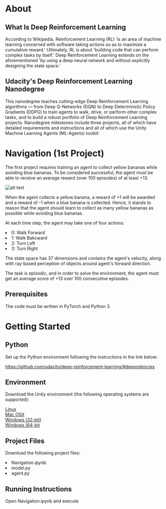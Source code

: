 <h1>About</h1>

<h2>What Is Deep Reinforcement Learning</h2>

According to Wikipedia, Reinforcement Learning (RL) 'is an area of machine learning concerned with software taking actions so as to maximize a cumulative reward.'  Ultimately, RL is about 'building code that can perform complex tasks by itself.'  Deep Reinforcement Learning extends on the aforementioned 'by using a deep neural network and without explicitly designing the state space.'

<h2>Udacity's Deep Reinforcement Learning Nanodegree</h2>

This nanodegree teaches cutting-edge Deep Reinforcement Learning algorithms — from Deep Q-Networks (DQN) to Deep Deterministic Policy Gradients (DDPG) to train agents to walk, drive, or perform other complex tasks, and to build a robust portfolio of Deep Reinforcement Learning projects.  Nanodegree milestones include three projects, all of which have detailed requirements and instructions and all of which use the Unity Machine Learning Agents (ML-Agents) toolkit

<h1>Navigation (1st Project)</h1>

The first project requires training an agent to collect yellow bananas while avoiding blue bananas.  To be considered successful, the agent must be able to receive an average reward (over 100 episodes) of at least +13.

![alt text](https://video.udacity-data.com/topher/2018/June/5b1ab4b0_banana/banana.gif "")

When the agent collects a yellow banana, a reward of +1 will be awarded and a reward of -1 when a blue banana is collected. Hence, it stands to reason that the agent should learn to collect as many yellow bananas as possible while avoiding blue bananas.

At each time step, the agent may take one of four actions:

<li>0: Walk Forward
<li>1: Walk Bakcward
<li>2: Turn Left
<li>3: Turn Right

The state space has 37 dimensions and contains the agent's velocity, along with ray-based perception of objects around agent's forward direction.

The task is episodic, and in order to solve the environment, the agent must get an average score of +13 over 100 consecutive episodes.

<h2>Prerequisites</h2>

The code must be written in PyTorch and Python 3.

<h1>Getting Started</h1>

<h2>Python</h2>

Set up the Python environment following the instructions in the link below:

https://github.com/udacity/deep-reinforcement-learning/#dependencies

<h2>Environment</h2>
  
Download the Unity environment (the following operating systems are supported):

[Linux](https://s3-us-west-1.amazonaws.com/udacity-drlnd/P1/Banana/Banana_Linux.zip)<br>
[Mac OSX](https://s3-us-west-1.amazonaws.com/udacity-drlnd/P1/Banana/Banana.app.zip)<br>
[Windows (32-bit)](https://s3-us-west-1.amazonaws.com/udacity-drlnd/P1/Banana/Banana_Windows_x86.zip)<br>
[Windows (64-bit](https://s3-us-west-1.amazonaws.com/udacity-drlnd/P1/Banana/Banana_Windows_x86_64.zip)<br>

<h2>Project Files</h2>

Download the following project files:

<li>Navigation.ipynb
<li>model.py
<li>agent.py

<h2>Running Instructions</h2>

Open Navigation.ipynb and execute





